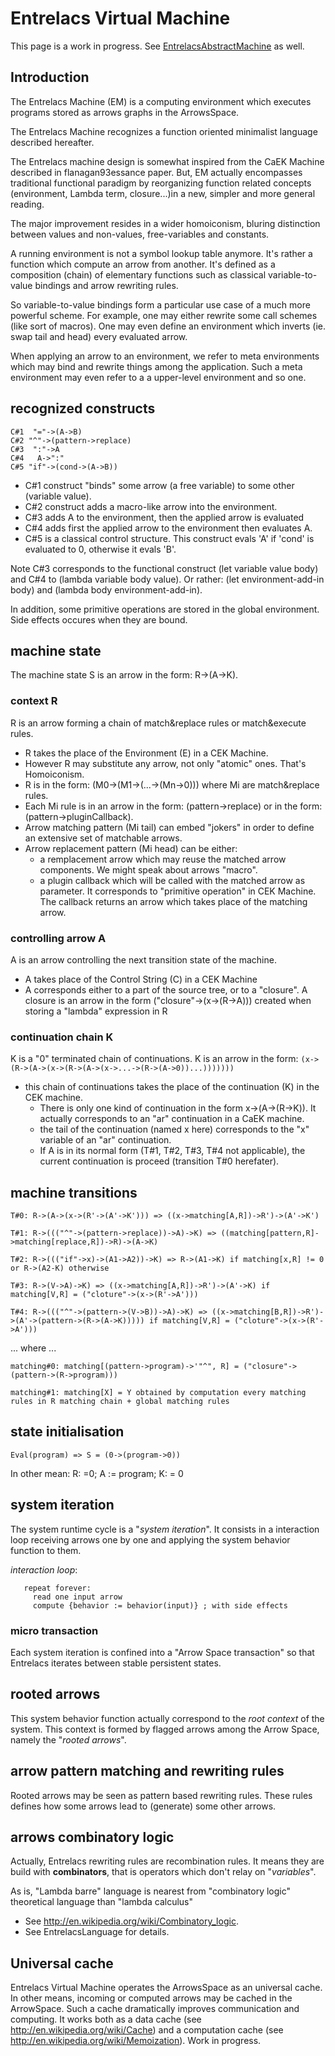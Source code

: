 # Entrelacs Virtual Machine

This page is a work in progress. See [EntrelacsAbstractMachine](EntrelacsAbstractMachine.md) as well.

## Introduction

The Entrelacs Machine (EM) is a computing environment which executes programs stored as arrows graphs in the ArrowsSpace.

The Entrelacs Machine recognizes a function oriented minimalist  language described hereafter.

The Entrelacs machine design is somewhat inspired from the CaEK Machine described in flanagan93essance paper. But, EM actually encompasses traditional functional paradigm by reorganizing function related concepts (environment, Lambda term, closure...)in a new, simpler and more general reading.

The major improvement resides in a wider homoiconism, bluring distinction between values and non-values, free-variables and constants.

A running environment is not a symbol lookup table anymore. It's rather a function which compute an arrow from another.  It's defined as a composition (chain) of elementary functions such as classical variable-to-value bindings and arrow rewriting rules.

So variable-to-value bindings form a particular use case of a much more powerful scheme. For example, one may either rewrite some call schemes (like sort of macros). One may even define an environment which inverts (ie. swap tail and head) every evaluated arrow.

When applying an arrow to an environment, we refer to meta environments which may bind and rewrite things among the application. Such a meta environment may even refer to a a upper-level environment and so one.

## recognized constructs

```
C#1  "="->(A->B)
C#2 "^"->(pattern->replace)
C#3  ":"->A 
C#4   A->":"
C#5 "if"->(cond->(A->B))
```

  * C#1 construct "binds" some arrow (a free variable) to some other (variable value).
  * C#2 construct adds a macro-like arrow into the environment.
  * C#3 adds A to the environment, then the applied arrow is evaluated
  * C#4 adds first the applied arrow to the environment then evaluates A.
  * C#5 is a classical control structure. This construct evals 'A' if 'cond' is evaluated to 0, otherwise it evals 'B'.


Note C#3 corresponds to the functional construct (let variable value body) and C#4 to (lambda variable body value). Or rather: (let environment-add-in body) and (lambda body environment-add-in).

In addition, some primitive operations are stored in the global environment. Side effects occures when they are bound.

## machine state

The machine state S is an arrow in the form: R->(A->K).

### context R

R is an arrow forming a chain of match&replace rules or match&execute rules.
  * R takes the place of the Environment (E) in a CEK Machine.
  * However R may substitute any arrow, not only "atomic" ones. That's Homoiconism.
  * R is in the form: (M0->(M1->(...->(Mn->0))) where Mi are match&replace rules.
  * Each Mi rule is in an arrow in the form: (pattern->replace) or in the form: (pattern->pluginCallback).
  * Arrow matching pattern (Mi tail) can embed "jokers" in order to define an extensive set of matchable arrows.
  * Arrow replacement pattern (Mi head) can be either:
    * a remplacement arrow which may reuse the matched arrow components. We might speak about arrows "macro".
    * a plugin callback which will be called with the matched arrow as parameter. It corresponds to "primitive operation" in CEK Machine. The callback returns an arrow which takes place of the matching arrow.

### controlling arrow A

A is an arrow controlling the next transition state of the machine.
  * A takes place of the Control String (C) in a CEK Machine
  * A corresponds either to a part of the source tree, or to a "closure". A closure is an arrow in the form ("closure"->(x->(R->A))) created when storing a "lambda" expression in R


### continuation chain K

K is a "0" terminated chain of  continuations. K is an arrow in the form:  ` (x->(R->(A->(x->(R->(A->(x->...->(R->(A->0))...))))))) `
  * this chain of continuations takes the place of the continuation (K) in the CEK machine.
    * There is only one kind of continuation in the form x->(A->(R->K)). It actually corresponds to an "ar" continuation in a CaEK machine.
    * the tail of the continuation (named x here) corresponds to the "x" variable of an "ar" continuation.
    * If A is in its normal form (T#1, T#2, T#3, T#4 not applicable), the current continuation is proceed (transition T#0 herefater).

## machine transitions

```
T#0: R->(A->(x->(R'->(A'->K'))) => ((x->matching[A,R])->R')->(A'->K')

T#1: R->((("^"->(pattern->replace))->A)->K) => ((matching[pattern,R]->matching[replace,R])->R)->(A->K)

T#2: R->((("if"->x)->(A1->A2))->K) => R->(A1->K) if matching[x,R] != 0 or R->(A2-K) otherwise

T#3: R->(V->A)->K) => ((x->matching[A,R])->R')->(A'->K) if matching[V,R] = ("cloture"->(x->(R'->A')))

T#4: R->((("^"->(pattern->(V->B))->A)->K) => ((x->matching[B,R])->R')->(A'->(pattern->(R->(A->K))))) if matching[V,R] = ("cloture"->(x->(R'->A')))
```
... where ...
```
matching#0: matching[(pattern->program)->'"^", R] = ("closure"->(pattern->(R->program)))

matching#1: matching[X] = Y obtained by computation every matching rules in R matching chain + global matching rules
```

## state initialisation

```
Eval(program) => S = (0->(program->0))
```

In other mean: R: =0; A := program; K: = 0

## system iteration

The system runtime cycle is a "_system iteration_". It consists in a interaction loop receiving arrows one by one and applying the system behavior function to them.

_interaction loop_:
```
   repeat forever:
     read one input arrow
     compute {behavior := behavior(input)} ; with side effects
```

### micro transaction

Each system iteration is confined into a "Arrow Space transaction" so that Entrelacs iterates between stable persistent states.

## rooted arrows

This system behavior function actually correspond to the _root context_ of the system. This context is formed by flagged arrows among the Arrow Space, namely the "_rooted arrows_".

## arrow pattern matching and rewriting rules

Rooted arrows may be seen as pattern based rewriting rules. These rules defines how some arrows lead to (generate) some other arrows.

## arrows combinatory logic

Actually, Entrelacs rewriting rules are recombination rules. It means they are build with **combinators**, that is operators which don't relay on "_variables_".

As is, "Lambda barre" language is nearest from "combinatory logic" theoretical language  than "lambda calculus"
* See http://en.wikipedia.org/wiki/Combinatory_logic.
* See EntrelacsLanguage for details.

## Universal cache

Entrelacs Virtual Machine operates the ArrowsSpace as an universal cache. In other means, incoming or computed arrows may be cached in the ArrowSpace. Such a cache dramatically improves communication and computing. It works both as a data cache (see <http://en.wikipedia.org/wiki/Cache>) and a computation cache (see <http://en.wikipedia.org/wiki/Memoization>). Work in progress.
